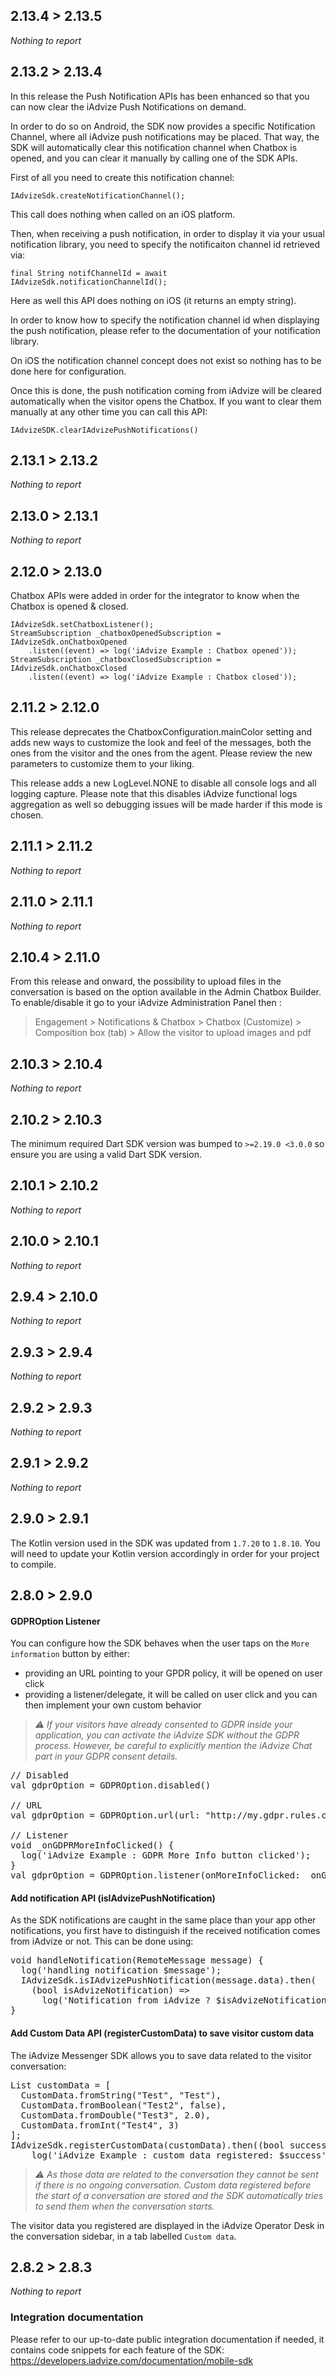 ## 2.13.4 > 2.13.5

*Nothing to report*

## 2.13.2 > 2.13.4

In this release the Push Notification APIs has been enhanced so that you can now clear the iAdvize Push Notifications on demand.

In order to do so on Android, the SDK now provides a specific Notification Channel, where all iAdvize push notifications may be placed. That way, the SDK will automatically clear this notification channel when Chatbox is opened, and you can clear it manually by calling one of the SDK APIs.

First of all you need to create this notification channel:

```
IAdvizeSdk.createNotificationChannel();
```
This call does nothing when called on an iOS platform.

Then, when receiving a push notification, in order to display it via your usual notification library, you need to specify the notificaiton channel id retrieved via:
```
final String notifChannelId = await IAdvizeSdk.notificationChannelId();
```
Here as well this API does nothing on iOS (it returns an empty string).

In order to know how to specify the notification channel id when displaying the push notification, please refer to the documentation of your notification library.

On iOS the notification channel concept does not exist so nothing has to be done here for configuration.

Once this is done, the push notification coming from iAdvize will be cleared automatically when the visitor opens the Chatbox. 
If you want to clear them manually at any other time you can call this API:

```
IAdvizeSDK.clearIAdvizePushNotifications()
```


## 2.13.1 > 2.13.2

*Nothing to report*

## 2.13.0 > 2.13.1

*Nothing to report*

## 2.12.0 > 2.13.0

Chatbox APIs were added in order for the integrator to know when the Chatbox is opened & closed.
```
IAdvizeSdk.setChatboxListener();
StreamSubscription _chatboxOpenedSubscription = IAdvizeSdk.onChatboxOpened
    .listen((event) => log('iAdvize Example : Chatbox opened'));
StreamSubscription _chatboxClosedSubscription = IAdvizeSdk.onChatboxClosed
    .listen((event) => log('iAdvize Example : Chatbox closed'));
```

## 2.11.2 > 2.12.0

This release deprecates the ChatboxConfiguration.mainColor setting and adds new ways to customize the look and feel of the messages, both the ones from the visitor and the ones from the agent. Please review the new parameters to customize them to your liking.

This release adds a new LogLevel.NONE to disable all console logs and all logging capture. Please note that this disables iAdvize functional logs aggregation as well so debugging issues will be made harder if this mode is chosen.

## 2.11.1 > 2.11.2

*Nothing to report*

## 2.11.0 > 2.11.1

*Nothing to report*

## 2.10.4 > 2.11.0

From this release and onward, the possibility to upload files in the conversation is based on the option
available in the Admin Chatbox Builder. To enable/disable it go to your iAdvize Administration Panel then :
> Engagement > Notifications & Chatbox > Chatbox (Customize) > Composition box (tab) > Allow the visitor to upload images and pdf

## 2.10.3 > 2.10.4

*Nothing to report*

## 2.10.2 > 2.10.3

The minimum required Dart SDK version was bumped to `>=2.19.0 <3.0.0` so ensure you are using a valid Dart SDK version.

## 2.10.1 > 2.10.2

*Nothing to report*

## 2.10.0 > 2.10.1

*Nothing to report*

## 2.9.4 > 2.10.0

*Nothing to report*

## 2.9.3 > 2.9.4

*Nothing to report*

## 2.9.2 > 2.9.3

*Nothing to report*

## 2.9.1 > 2.9.2

*Nothing to report*

## 2.9.0 > 2.9.1

The Kotlin version used in the SDK was updated from `1.7.20` to `1.8.10`. You will need to update your
Kotlin version accordingly in order for your project to compile.

## 2.8.0 > 2.9.0

#### GDPROption Listener

You can configure how the SDK behaves when the user taps on the `More information` button by either:

- providing an URL pointing to your GPDR policy, it will be opened on user click
- providing a listener/delegate, it will be called on user click and you can then implement your own custom behavior

> *⚠️ If your visitors have already consented to GDPR inside your application, you can activate the iAdvize SDK without the GDPR process. However, be careful to explicitly mention the iAdvize Chat part in your GDPR consent details.*

<pre class="prettyprint">
// Disabled
val gdprOption = GDPROption.disabled()

// URL
val gdprOption = GDPROption.url(url: "http://my.gdpr.rules.com")

// Listener
void _onGDPRMoreInfoClicked() {
  log('iAdvize Example : GDPR More Info button clicked');
}
val gdprOption = GDPROption.listener(onMoreInfoClicked: _onGDPRMoreInfoClicked)
</pre>

#### Add notification API (isIAdvizePushNotification)

As the SDK notifications are caught in the same place than your app other notifications, you first have to distinguish if the received notification comes from iAdvize or not. This can be done using:

<pre class="prettyprint">
void handleNotification(RemoteMessage message) {
  log('handling notification $message');
  IAdvizeSdk.isIAdvizePushNotification(message.data).then(
    (bool isAdvizeNotification) =>
      log('Notification from iAdvize ? $isAdvizeNotification'));
}
</pre>

#### Add Custom Data API (registerCustomData) to save visitor custom data

The iAdvize Messenger SDK allows you to save data related to the visitor conversation:

<pre class="prettyprint">
List<CustomData> customData = <CustomData>[
  CustomData.fromString("Test", "Test"),
  CustomData.fromBoolean("Test2", false),
  CustomData.fromDouble("Test3", 2.0),
  CustomData.fromInt("Test4", 3)
];
IAdvizeSdk.registerCustomData(customData).then((bool success) =>
    log('iAdvize Example : custom data registered: $success'));
</pre>

> *⚠️ As those data are related to the conversation they cannot be sent if there is no ongoing conversation. Custom data registered before the start of a conversation are stored and the SDK automatically tries to send them when the conversation starts.*

The visitor data you registered are displayed in the iAdvize Operator Desk in the conversation sidebar, in a tab labelled  `Custom data`.

## 2.8.2 > 2.8.3

*Nothing to report*

### Integration documentation

Please refer to our up-to-date public integration documentation if needed, it contains code snippets
for each feature of the SDK:
https://developers.iadvize.com/documentation/mobile-sdk
